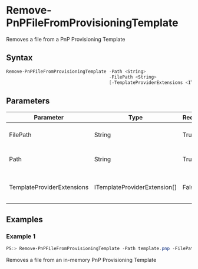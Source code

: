 # Remove-PnPFileFromProvisioningTemplate
Removes a file from a PnP Provisioning Template
## Syntax
```powershell
Remove-PnPFileFromProvisioningTemplate -Path <String>
                                       -FilePath <String>
                                       [-TemplateProviderExtensions <ITemplateProviderExtension[]>]
```


## Parameters
Parameter|Type|Required|Description
---------|----|--------|-----------
|FilePath|String|True|The relative File Path of the file to remove from the in-memory template|
|Path|String|True|Filename to read the template from, optionally including full path.|
|TemplateProviderExtensions|ITemplateProviderExtension[]|False|Allows you to specify ITemplateProviderExtension to execute while saving the template.|
## Examples

### Example 1
```powershell
PS:> Remove-PnPFileFromProvisioningTemplate -Path template.pnp -FilePath filePath
```
Removes a file from an in-memory PnP Provisioning Template
